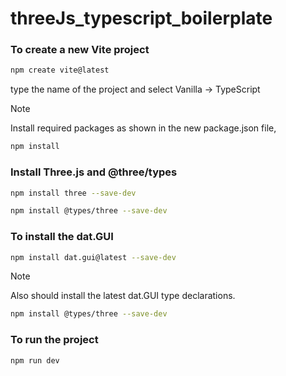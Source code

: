 # threeJs_typescript_boilerplate

### To create a new Vite project

```bash
npm create vite@latest
```

type the name of the project and select Vanilla -> TypeScript

> [!NOTE]
> Install required packages as shown in the new package.json file,

```bash
npm install
```

### Install Three.js and @three/types

```bash
npm install three --save-dev
```

```bash
npm install @types/three --save-dev
```

### To install the dat.GUI

```bash
npm install dat.gui@latest --save-dev
```

> [!NOTE]
> Also should install the latest dat.GUI type declarations.

```bash
npm install @types/three --save-dev
```

### To run the project

```bash
npm run dev
```